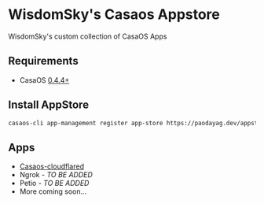 # WisdomSky's Casaos Appstore

WisdomSky's custom collection of CasaOS Apps

## Requirements

* CasaOS [0.4.4+](https://blog.casaos.io/blog/23.html)

## Install AppStore

```bash
casaos-cli app-management register app-store https://paodayag.dev/appstore.zip
```

## Apps

* [Casaos-cloudflared](https://hub.docker.com/r/wisdomsky/casaos-cloudflared/)
* Ngrok - _TO BE ADDED_
* Petio - _TO BE ADDED_
* More coming soon...